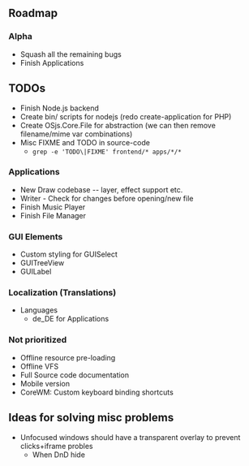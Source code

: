 
## Roadmap

### Alpha
* Squash all the remaining bugs
* Finish Applications

## TODOs
* Finish Node.js backend
* Create bin/ scripts for nodejs (redo create-application for PHP)
* Create OSjs.Core.File for abstraction (we can then remove filename/mime var combinations)
* Misc FIXME and TODO in source-code
  - `grep -e 'TODO\|FIXME' frontend/* apps/*/*`

### Applications
* New Draw codebase -- layer, effect support etc.
* Writer - Check for changes before opening/new file
* Finish Music Player
* Finish File Manager

### GUI Elements
* Custom styling for GUISelect
* GUITreeView
* GUILabel

### Localization (Translations)
* Languages
  - de_DE for Applications

### Not prioritized
* Offline resource pre-loading
* Offline VFS
* Full Source code documentation
* Mobile version
* CoreWM: Custom keyboard binding shortcuts

## Ideas for solving misc problems
* Unfocused windows should have a transparent overlay to prevent clicks+iframe probles
  * When DnD hide
